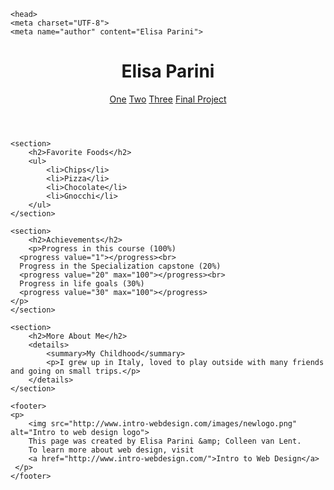 <!DOCTYPE html>

<html lang="en">

    <head>
    <meta charset="UTF-8">
    <meta name="author" content="Elisa Parini">
  <title>Elisa Parini</title>
</head>

<body>
    <header>
        <h1>Elisa Parini</h1>
        <nav>
            <a href = "http://http://www.coursera.org">One</a>
            <a href = "http://www.google.com">Two</a>
            <a href = "http://www.edx.com">Three</a>
            <a href = "http://https://github.com/Elix1D/IntroductionToHTML5/tree/master/final_project">Final Project</a><br>
    </nav>
    </header>
    
    <section>
        <h2>Favorite Foods</h2>
        <ul>
            <li>Chips</li>
            <li>Pizza</li>
            <li>Chocolate</li>
            <li>Gnocchi</li>
        </ul>
    </section>
    
    <section>
        <h2>Achievements</h2>
        <p>Progress in this course (100%)
      <progress value="1"></progress><br> 
      Progress in the Specialization capstone (20%)
      <progress value="20" max="100"></progress><br> 
      Progress in life goals (30%)
      <progress value="30" max="100"></progress>
    </p>
    </section>
    
    <section>
        <h2>More About Me</h2>
        <details>
            <summary>My Childhood</summary>
            <p>I grew up in Italy, loved to play outside with many friends and going on small trips.</p>
        </details>
    </section>
    
    <footer>
    <p>
        <img src="http://www.intro-webdesign.com/images/newlogo.png" alt="Intro to web design logo">
        This page was created by Elisa Parini &amp; Colleen van Lent.
        To learn more about web design, visit
        <a href="http://www.intro-webdesign.com/">Intro to Web Design</a>
     </p>
    </footer>
    
</body>

</html>
